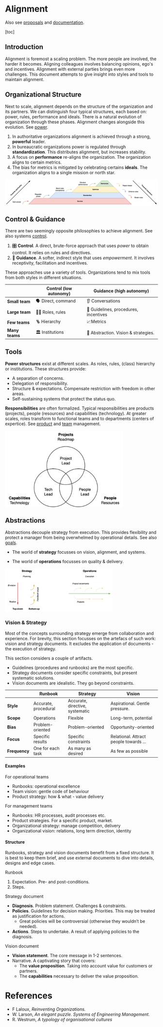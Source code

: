 # Alignment

Also see [proposals](communication/proposals.md) and [documentation](documentation.md).

[toc]

## Introduction

Alignment is foremost a scaling problem. The more people are involved, the harder it becomes. Aligning colleagues involves balancing opinions, ego's and incentives. Alignment with external parties brings even more challenges. This document attempts to give insight into styles and tools to maintain alignment.

## Organizational Structure

Next to scale, alignment depends on the structure of the organization and its partners. We can distinguish four typical structures, each based on: power, rules, performance and ideals. There is a natural evolution of organization through these phases. Alignment changes alongside this evolution. See [power](../systems/power.md).

1. In authoritative organizations alignment is achieved through a strong, **powerful** leader.
2. In bureaucratic organizations power is regulated through **standardization**. This distributes alignment, but increases stability.
3. A focus on **performance** re-aligns the organization. The organization aligns to certain metrics.
4. The bias for metrics is mitigated by celebrating certains **ideals**. The organization aligns to a single mission or north star.



![pyramid-organiational-progression](../img/pyramid-organiational-progression.png)



## Control & Guidance

There are two seemingly opposite philosophies to achieve alignment. See also systems [control](../systems/control.md).

1. 🎛️ **Control**. A direct, brute-force approach that uses *power* to obtain control. It relies on rules and directives.
2. 🧭 **Guidance**. A softer, indirect style that uses *empowerment*. It involves receptivity, facilitation and incentives.

These approaches use a variety of tools. Organizations tend to mix tools from both styles in different situations.

|                | Control (low autonomy) | Guidance (high autonomy)             |
| -------------- | ---------------------- | ------------------------------------ |
| **Small team** | 🗣️ Direct, command      | 👂 Conversations                      |
| **Large team** | 👮‍♂️ Roles, rules        | 🚧 Guidelines, procedures, incentives |
| **Few teams**  | 🪜 Hierarchy            | 📈Metrics                             |
| **Many teams** | 🏛️ Institutions         | 📄 Abstraction. Vision & strategies.  |



## Tools

**Power structures** exist at different scales. As roles, rules, (class) hierarchy or institutions. These structures provide:

- A separation of concerns.
- Delegation of responsibility.
- Structure & expectations. Compensate restriction with freedom in other areas.
- Self-sustaining systems that protect the status quo.

**Responsibilities** are often formalized. Typical responsibilities are products (projects), people (resources) and capabilities (technology). At greater scales, roles transform to functional teams and to departments (centers of expertice). See [product](../management/product-management.md) and [team](../management/team-management.md) management.

<img src="../img/venn-people-projects-capability.png" alt="venn-people-projects-capability" style="height:18em;" />



## Abstractions

Abstractions decouple strategy from execution. This provides flexibility and protect a manager from being overwhelmed by operational details. See also [goals](../labour/goals.md).

- The world of **strategy** focusses on vision, alignment, and systems.

- The world of **operations** focusses on quality & delivery.

<img src="../img/strategy-operations.png" alt="strategy-operations" style="width:70%;" />



### Vision & Strategy

Most of the concepts surrounding strategy emerge from collaboration and experience. For brevity, this section focusses on the artefacs of such work: vision and strategy documents. It excludes the application of documents - the execution of strategy.

This section considers a couple of artifacts.

- Guidelines (procedures and runbooks) are the most specific.
- Strategy documents consider specific constraints, but present systematic solutions.
- Vision documents are idealistic. They go beyond constraints.

|               | Runbook              | Strategy                        | Vision                                 |
| ------------- | -------------------- | ------------------------------- | -------------------------------------- |
| **Style**     | Accurate, procedural | Accurate, directive, systematic | Aspirational. Gentle pressure.         |
| **Scope**     | Operations           | Flexible                        | Long-term, potential                   |
| **Bias**      | Problem-oriented     | Problem-oriented                | Opportunity-oriented                   |
| **Focus**     | Specific results     | Specific constraints            | Relational. Attract people towards ... |
| **Frequency** | One for each task    | As many as desired              | As few as possible                     |



#### Examples

For operational teams

- Runbooks: operational excellence
- Team vision: gentle code of behaviour
- Product strategy: how & what - value delivery



For management teams

- Runbooks: HR processes, audit processes etc.
- Product strategies. For a specific product, market.
- Organizational strategy: manage competition, delivery
- Organizational vision: relations, long term direction, identity



#### Structure

Runbooks, strategy and vision documents benefit from a fixed structure. It is best to keep them brief, and use external documents to dive into details, designs and edge cases.



Runbook

1. Expectation. Pre- and post-conditions.
2. Steps.



Strategy document

- **Diagnosis**. Problem statement. Challenges & constraints.
- **Policies**. Guidelines for decision making. Priorities. This may be treated as justification for actions.
  - Great policies will be controversial (otherwise they wouldn’t be needed).
- **Actions**. Steps to undertake. A result of applying policies to the diagnosis.



Vision document

- **Vision statement**. The core message in 1-2 sentences.
- Narrative. A captivating story that covers:
  - The **value proposition**. Taking into account value for customers or partners.
  - The **capabilities** necessary to deliver the value proposition.



# References

- F Laloux, *Reinventing Organizations.* 
- W. Larson, *An elegant puzzle. Systems of Engineering Management.*
- R. Westrum, *A typology of organisational cultures*
